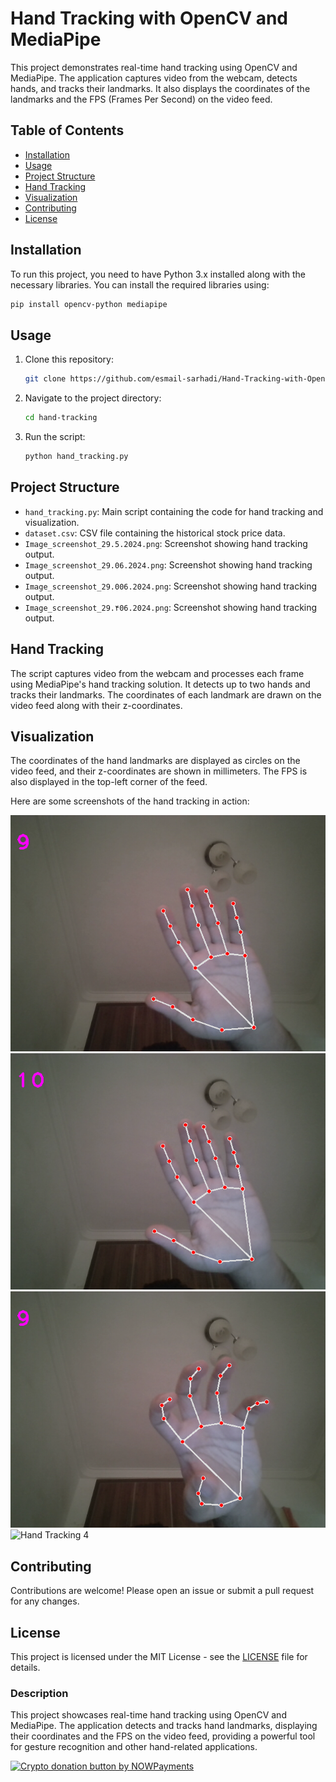 
# Hand Tracking with OpenCV and MediaPipe

This project demonstrates real-time hand tracking using OpenCV and MediaPipe. The application captures video from the webcam, detects hands, and tracks their landmarks. It also displays the coordinates of the landmarks and the FPS (Frames Per Second) on the video feed.

## Table of Contents
- [Installation](#installation)
- [Usage](#usage)
- [Project Structure](#project-structure)
- [Hand Tracking](#hand-tracking)
- [Visualization](#visualization)
- [Contributing](#contributing)
- [License](#license)

## Installation

To run this project, you need to have Python 3.x installed along with the necessary libraries. You can install the required libraries using:

```bash
pip install opencv-python mediapipe
```

## Usage

1. Clone this repository:
    ```bash
    git clone https://github.com/esmail-sarhadi/Hand-Tracking-with-OpenCV-and-MediaPipe.git
    ```
2. Navigate to the project directory:
    ```bash
    cd hand-tracking
    ```
3. Run the script:
    ```bash
    python hand_tracking.py
    ```

## Project Structure

- `hand_tracking.py`: Main script containing the code for hand tracking and visualization.
- `dataset.csv`: CSV file containing the historical stock price data.
- `Image_screenshot_29.5.2024.png`: Screenshot showing hand tracking output.
- `Image_screenshot_29.06.2024.png`: Screenshot showing hand tracking output.
- `Image_screenshot_29.006.2024.png`: Screenshot showing hand tracking output.
- `Image_screenshot_29.۴06.2024.png`: Screenshot showing hand tracking output.

## Hand Tracking

The script captures video from the webcam and processes each frame using MediaPipe's hand tracking solution. It detects up to two hands and tracks their landmarks. The coordinates of each landmark are drawn on the video feed along with their z-coordinates.

## Visualization

The coordinates of the hand landmarks are displayed as circles on the video feed, and their z-coordinates are shown in millimeters. The FPS is also displayed in the top-left corner of the feed.

Here are some screenshots of the hand tracking in action:

![Hand Tracking 1](Image_screenshot_29.5.2024.png)
![Hand Tracking 2](Image_screenshot_29.06.2024.png)
![Hand Tracking 3](Image_screenshot_29.006.2024.png)
![Hand Tracking 4](Image_screenshot_29.۴06.2024.png)

## Contributing

Contributions are welcome! Please open an issue or submit a pull request for any changes.

## License

This project is licensed under the MIT License - see the [LICENSE](LICENSE) file for details.


### Description

This project showcases real-time hand tracking using OpenCV and MediaPipe. The application detects and tracks hand landmarks, displaying their coordinates and the FPS on the video feed, providing a powerful tool for gesture recognition and other hand-related applications.

<a href="https://nowpayments.io/donation?api_key=REWCYVC-A1AMFK3-QNRS663-PKJSBD2&source=lk_donation&medium=referral" target="_blank">
     <img src="https://nowpayments.io/images/embeds/donation-button-black.svg" alt="Crypto donation button by NOWPayments">
    </a>
